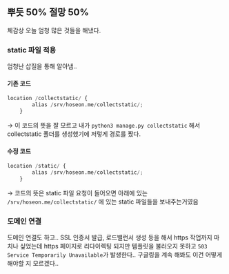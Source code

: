 ## 뿌듯 50% 절망 50%
체감상 오늘 엄청 많은 것들을 해냈다.

### static 파일 적용
엄청난 삽질을 통해 알아냄..
#### 기존 코드

```python
location /collectstatic/ {
        alias /srv/hoseon.me/collectstatic/;
    }
```

→ 이 코드의 뜻을 잘 모르고 내가 `python3 manage.py collectstatic` 해서 collectstatic 폴더를 생성했기에 저렇게 경로를 짰다.

#### 수정 코드

```python
location /static/ {
        alias /srv/hoseon.me/collectstatic/;
    }
```

→ 코드의 뜻은 static 파일 요청이 들어오면 아래에 있는 `/srv/hoseon.me/collectstatic/` 에 있는 static 파일들을 보내주는거였음

### 도메인 연결
도메인 연결도 하고.. SSL 인증서 발급, 로드밸런서 생성 등을 해서 https 작업까지 마치나 싶었는데 https 페이지로 리다이렉팅 되지만 템플릿을 불러오지 못하고 `503 Service Temporarily Unavailable`가 발생한다.. 
구글링을 계속 해봐도 이건 어떻게 해야할 지 모르겠다..